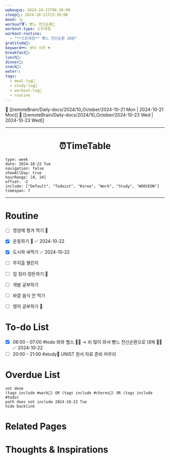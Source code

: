 ```yaml
---
wakeup🌞: 2024-10-22T06:30:00
sleep🌜: 2024-10-21T23:30:00
mood: ⛈️
workout🏋️: 빵느 전신순환🧘
workout-type: 스트레칭
workout-routine:
  - "**스트레칭** 빵느 전신순환 20분"
gratitude🙏: 
keyword🗝️: 생리 시작 💔
breakfast🍳: 
lunch🍚: 
dinner🥗: 
snack🍬: 
water💧: 
tags:
  - meal-log📝
  - study-log📓
  - workout-log💪
  - routine
---
```


🔺 [[remoteBrain/Daily-docs/2024/10_October/2024-10-21 Mon | 2024-10-21 Mon]]
🔻 [[remoteBrain/Daily-docs/2024/10_October/2024-10-23 Wed | 2024-10-23 Wed]]
___
<h1> <center>⏰TimeTable </center> </h1>

```gEvent
type: week
date: 2024-10-22 Tue
navigation: false
showAllDay: true
hourRange: [8, 24]
offset: -2
include: ["Default", "Todoist", "Korea", "Work", "Study", "WOOYEON"]
timespan: 7
```

--- 


# Routine 

- [ ] 영양제 챙겨 먹기 🔼 
- [x] 운동하기 🔼 ✅ 2024-10-22
- [x] 도시락 싸먹기 ✅ 2024-10-22
- [ ] 무지출 챌린지 
- [ ] 집 정리·정돈하기 🔼
- [ ] 개발 공부하기
- [ ] 바깥 음식 안 먹기 
- [ ] 영어 공부하기 🔼 


# To-do List

- [x] 06:00 - 07:00 #todo 와와 헬스 🏋️‍♀️ → 비 많이 와서 빵느 전신순환으로 대체 🧘🏼 ✅ 2024-10-22
- [ ] 20:00 - 21:00 #study📓 UNIST 원서 자료 준비 마무리

# Overdue List
```tasks
not done
(tags include #work💼) OR (tags include #chores🧺) OR (tags include #todo)
path does not include 2024-10-22 Tue
hide backlink
```

# Related Pages



# Thoughts & Inspirations


